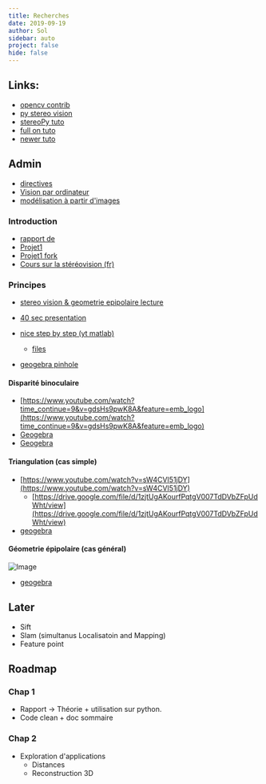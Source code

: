 ```yaml
---
title: Recherches
date: 2019-09-19
author: Sol
sidebar: auto
project: false
hide: false
---
```


## Links:
* [opencv contrib](https://github.com/opencv/opencv_contrib)
* [py stereo vision](https://github.com/erget/StereoVision)
* [stereoPy tuto](https://medium.com/stereopi/opencv-and-depth-map-on-stereopi-tutorial-62cb6792bbed)
* [full on tuto](https://erget.wordpress.com/2014/02/01/calibrating-a-stereo-camera-with-opencv/)
* [newer tuto](https://becominghuman.ai/stereo-3d-reconstruction-with-opencv-using-an-iphone-camera-part-i-c013907d1ab5)

## Admin

* [directives](https://labinfo.ing.he-arc.ch/gitlab/inf/1920/doc)
* [Vision par ordinateur](https://team.inria.fr/steep/files/2015/03/poly_3D.pdf)
* [modélisation à partir d'images](https://team.inria.fr/steep/files/2015/03/doc_modelisation_3D.pdf)




### Introduction

* [rapport de](https://github.com/LearnTechWithUs/Stereo-Vision/blob/master/Stereo%20Vision%20-%20Explanation%20-%20German.pdf)
* [Projet1](https://github.com/LearnTechWithUs/Stereo-Vision)
* [Projet1 fork](https://github.com/DavidCastilloAlvarado/stereo_vision)
* [Cours sur la stéréovision (fr)](https://members.loria.fr/moberger/Enseignement/Image/stereovision_2014.pdf)

### Principes

* [stereo vision & geometrie epipolaire lecture](https://www.youtube.com/watch?v=cb8JDjnwgts&list=PL4B3F8D4A5CAD8DA3&index=43)

* [40 sec presentation](https://www.youtube.com/watch?v=Ckd1KJZreVE)
* [nice step by step (yt matlab)](https://www.youtube.com/watch?v=GpU1Vx-b3VA)
  * [files](https://ch.mathworks.com/matlabcentral/fileexchange/53341-computer-vision-for-student-competitions-all-files?s_eid=PSM_15028)
* [geogebra pinhole](https://www.geogebra.org/m/fEYGFZXJ)

#### Disparité binoculaire

* [https://www.youtube.com/watch?time_continue=9&v=gdsHs9pwK8A&feature=emb_logo](https://www.youtube.com/watch?time_continue=9&v=gdsHs9pwK8A&feature=emb_logo)
* [Geogebra](https://www.geogebra.org/m/cvuVfVNs)
* [Geogebra](https://www.geogebra.org/m/kJxaxsCh)


#### Triangulation (cas simple)

* [https://www.youtube.com/watch?v=sW4CVI51jDY](https://www.youtube.com/watch?v=sW4CVI51jDY)
  * [https://drive.google.com/file/d/1zjtUgAKourfPqtgV007TdDVbZFpUdWht/view](https://drive.google.com/file/d/1zjtUgAKourfPqtgV007TdDVbZFpUdWht/view)
* [geogebra](https://www.geogebra.org/m/YabbBT9q)

#### Géometrie épipolaire (cas général)

![Image](https://i.imgur.com/uKKZ7yj.png)
* [geogebra](https://www.geogebra.org/m/b5jy4rkq)















##  Later

* Sift
* Slam (simultanus Localisatoin and Mapping)
* Feature point



## Roadmap

### Chap 1

* Rapport -> Théorie + utilisation sur python.
* Code clean + doc sommaire

### Chap 2

* Exploration d'applications
  * Distances
  * Reconstruction 3D


